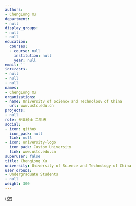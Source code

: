 ```yaml
---
authors:
- ChengLong Xu
department:
- null
display_groups:
- null
- null
education:
  courses:
  - course: null
    institution: null
    year: null
email: ''
interests:
- null
- null
- null
names:
- ChengLong Xu
organizations:
- name: University of Science and Technology of China
  url: www.ustc.edu.cn
projects:
- null
role: 专业硕士 二年级
social:
- icon: github
  icon_pack: null
  link: null
- icon: university-logo
  icon_pack: Custom_University
  link: www.ustc.edu.cn
superuser: false
title: ChengLong Xu
university: University of Science and Technology of China
user_groups:
- Undergraduate Students
- null
weight: 300
---
```


(空)
